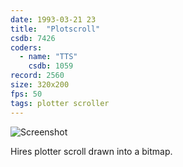 ```yaml
---
date: 1993-03-21 23
title:  "Plotscroll"
csdb: 7426
coders:
  - name: "TTS"
    csdb: 1059
record: 2560
size: 320x200
fps: 50
tags: plotter scroller
---
```

![Screenshot](/c64wrd/oxyron/comalight-sqr71/plotscroll.png)

Hires plotter scroll drawn into a bitmap.

<!--more-->
